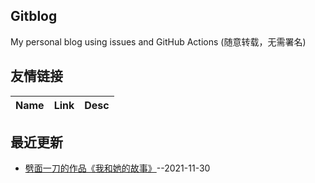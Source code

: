 ## Gitblog
My personal blog using issues and GitHub Actions (随意转载，无需署名)
## 友情链接
| Name | Link | Desc | 
 | ---- | ---- | ---- |
## 最近更新
- [劈面一刀的作品《我和她的故事》](https://github.com/ajchen01/blog/issues/1)--2021-11-30
